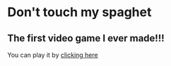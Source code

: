 # Don't touch my spaghet
## The first video game I ever made!!!
You can play it by [clicking here](https://simmer.io/@Texturedcookie/don-t-touch-my-spaghet)
